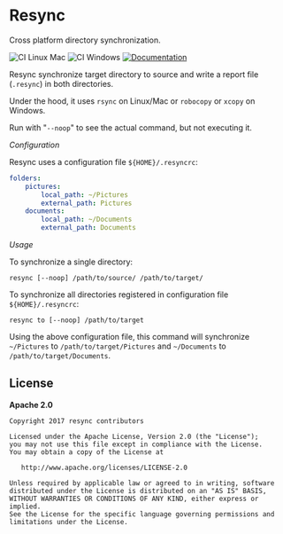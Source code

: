# Resync

Cross platform directory synchronization.

![CI Linux Mac](https://github.com/enr/resync/workflows/CI%20Linux%20Mac/badge.svg)
![CI Windows](https://github.com/enr/resync/workflows/CI%20Windows/badge.svg) 
[![Documentation](https://img.shields.io/badge/Website-Documentation-orange)](https://enr.github.io/resync/)

Resync synchronize target directory to source and write a report file (`.resync`) in both directories.

Under the hood, it uses `rsync` on Linux/Mac or `robocopy` or `xcopy` on Windows.

Run with "`--noop`" to see the actual command, but not executing it.

*Configuration*

Resync uses a configuration file `${HOME}/.resyncrc`:

```yaml
folders:
    pictures:
        local_path: ~/Pictures
        external_path: Pictures
    documents:
        local_path: ~/Documents
        external_path: Documents
```

*Usage*

To synchronize a single directory:

```
resync [--noop] /path/to/source/ /path/to/target/
```

To synchronize all directories registered in configuration file `${HOME}/.resyncrc`:

```
resync to [--noop] /path/to/target
```

Using the above configuration file, this command will synchronize `~/Pictures` to
`/path/to/target/Pictures` and `~/Documents` to `/path/to/target/Documents`.

## License

**Apache 2.0**

```
Copyright 2017 resync contributors

Licensed under the Apache License, Version 2.0 (the "License");
you may not use this file except in compliance with the License.
You may obtain a copy of the License at

   http://www.apache.org/licenses/LICENSE-2.0

Unless required by applicable law or agreed to in writing, software
distributed under the License is distributed on an "AS IS" BASIS,
WITHOUT WARRANTIES OR CONDITIONS OF ANY KIND, either express or implied.
See the License for the specific language governing permissions and
limitations under the License.
```
